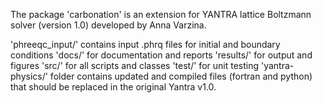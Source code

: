 The package 'carbonation' is an extension for YANTRA lattice Boltzmann solver (version 1.0) developed by Anna Varzina.


'phreeqc_input/' contains input .phrq files for initial and boundary conditions
'docs/' for documentation and reports
'results/' for output and figures
'src/' for all scripts and classes
'test/' for unit testing
'yantra-physics/' folder contains updated and compiled files (fortran and python) that should be replaced in the original Yantra v1.0.